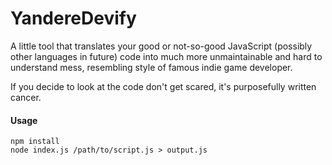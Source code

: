# YandereDevify

A little tool that translates your good or not-so-good JavaScript (possibly other languages in future) code into much more unmaintainable and hard to understand mess, resembling style of famous indie game developer.

If you decide to look at the code don't get scared, it's purposefully written cancer.

#### Usage

```
npm install
node index.js /path/to/script.js > output.js
```